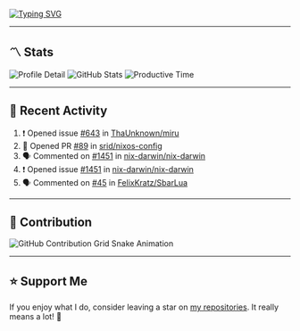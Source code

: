 [![Typing SVG](https://readme-typing-svg.demolab.com?font=&duration=2500&pause=100&center=true&vCenter=true&multiline=true&width=1000&height=60&lines=Hi+There!;Welcome+to+my+Github+profile+%F0%9F%91%8B)](https://git.io/typing-svg)

---

## 〽️ Stats

![Profile Detail](http://github-profile-summary-cards.vercel.app/api/cards/profile-details?username=phucleeuwu&theme=transparent)
![GitHub Stats](http://github-profile-summary-cards.vercel.app/api/cards/stats?username=phucleeuwu&theme=transparent)
![Productive Time](http://github-profile-summary-cards.vercel.app/api/cards/productive-time?username=phucleeuwu&theme=transparent&utcOffset=8)

---

## 📝 Recent Activity

<!--START_SECTION:activity-->
1. ❗ Opened issue [#643](https://github.com/ThaUnknown/miru/issues/643) in [ThaUnknown/miru](https://github.com/ThaUnknown/miru)
2. 💪 Opened PR [#89](https://github.com/srid/nixos-config/pull/89) in [srid/nixos-config](https://github.com/srid/nixos-config)
3. 🗣 Commented on [#1451](https://github.com/nix-darwin/nix-darwin/issues/1451#issuecomment-2888681659) in [nix-darwin/nix-darwin](https://github.com/nix-darwin/nix-darwin)
4. ❗ Opened issue [#1451](https://github.com/nix-darwin/nix-darwin/issues/1451) in [nix-darwin/nix-darwin](https://github.com/nix-darwin/nix-darwin)
5. 🗣 Commented on [#45](https://github.com/FelixKratz/SbarLua/pull/45#issuecomment-2888287349) in [FelixKratz/SbarLua](https://github.com/FelixKratz/SbarLua)
<!--END_SECTION:activity-->

<!--START_SECTION:waka-->
<!--END_SECTION:waka-->

---

## 🐍 Contribution

<picture>
  <source media="(prefers-color-scheme: dark)" srcset="https://raw.githubusercontent.com/phucleeuwu/phucleeuwu/output/github-contribution-grid-snake-dark.svg">
  <source media="(prefers-color-scheme: light)" srcset="https://raw.githubusercontent.com/phucleeuwu/phucleeuwu/output/github-contribution-grid-snake.svg">
  <img alt="GitHub Contribution Grid Snake Animation" src="https://raw.githubusercontent.com/phucleeuwu/phucleeuwu/output/github-contribution-grid-snake.svg">
</picture>

---

## ⭐ Support Me

If you enjoy what I do, consider leaving a star on [my repositories](https://github.com/phucleeuwu?tab=repositories&type=source). It really means a lot! 💙
